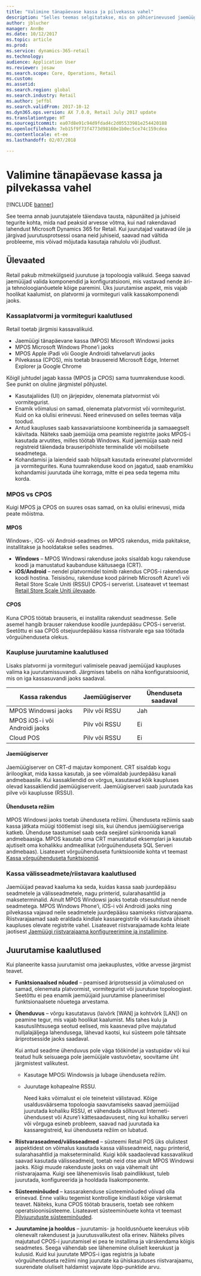 ```yaml
---
title: "Valimine tänapäevase kassa ja pilvekassa vahel"
description: "Selles teemas selgitatakse, mis on põhierinevused jaemüügi tänapäevase kassa ja pilvekassa vahel. Selles kirjeldatakse ka erinevaid tegureid, mida lahendust Microsoft Dynamics 365 for Retail rakendavad jaemüüjad peaksid arvesse võtma, et nad saaksid oma nõuetele vastavalt teha parima valiku."
author: jblucher
manager: AnnBe
ms.date: 10/12/2017
ms.topic: article
ms.prod: 
ms.service: dynamics-365-retail
ms.technology: 
audience: Application User
ms.reviewer: josaw
ms.search.scope: Core, Operations, Retail
ms.custom: 
ms.assetid: 
ms.search.region: global
ms.search.industry: Retail
ms.author: jeffbl
ms.search.validFrom: 2017-10-12
ms.dyn365.ops.version: AX 7.0.0, Retail July 2017 update
ms.translationtype: HT
ms.sourcegitcommit: ea07d8e91c94d9fdad4c2d05533981e254420188
ms.openlocfilehash: 7eb15f9f73f4773d98160e1b0ec5ce74c159cdea
ms.contentlocale: et-ee
ms.lasthandoff: 02/07/2018

---
```


# <a name="choose-between-modern-pos-and-cloud-pos"></a>Valimine tänapäevase kassa ja pilvekassa vahel

[!INCLUDE [banner](includes/banner.md)]

See teema annab juurutajatele täiendava tausta, näpunäited ja juhiseid tegurite kohta, mida nad peaksid arvesse võtma, kui nad rakendavad lahendust Microsoft Dynamics 365 for Retail. Kui juurutajad vaatavad üle ja järgivad juurutusprotsessi osana neid juhiseid, saavad nad vältida probleeme, mis võivad mõjutada kasutaja rahulolu või jõudlust.

## <a name="insights"></a>Ülevaated
Retail pakub mitmekülgseid juurutuse ja topoloogia valikuid. Seega saavad jaemüüjad valida komponendid ja konfiguratsiooni, mis vastavad nende äri- ja tehnoloogianõuetele kõige paremini. Üks juurutamise aspekt, mis vajab hoolikat kaalumist, on platvormi ja vormiteguri valik kassakomponendi jaoks.

### <a name="pos-platform-and-form-factor-considerations"></a>Kassaplatvormi ja vormiteguri kaalutlused
Retail toetab järgmisi kassavalikuid.

- Jaemüügi tänapäevane kassa (MPOS) Microsoft Windowsi jaoks
- MPOS Microsoft Windows Phone’i jaoks
- MPOS Apple iPadi või Google Androidi tahvelarvuti jaoks
- Pilvekassa (CPOS), mis toetab brausereid Microsoft Edge, Internet Explorer ja Google Chrome

Kõigil juhtudel jagab kassa (MPOS ja CPOS) sama tuumrakenduse koodi. See punkt on oluline järgmistel põhjustel.

- Kasutajaliides (UI) on järjepidev, olenemata platvormist või vormitegurist.
- Enamik võimalusi on samad, olenemata platvormist või vormitegurist. Kuid on ka olulisi erinevusi. Need erinevused on selles teemas välja toodud.
- Antud kaupluses saab kassavariatsioone kombineerida ja samaaegselt käivitada. Näiteks saab jaemüüja oma peamiste registrite jaoks MPOS-i kasutada arvutites, milles töötab Windows. Kuid jaemüüja saab neid registreid täiendada brauseripõhiste terminalide või mobiilsete seadmetega.
- Kohandamisi ja laiendeid saab hõlpsalt kasutada erinevatel platvormidel ja vormitegurites. Kuna tuumrakenduse kood on jagatud, saab enamikku kohandamisi juurutada ühe korraga, mitte ei pea seda tegema mitu korda.

### <a name="mpos-vs-cpos"></a>MPOS vs CPOS
Kuigi MPOS ja CPOS on suures osas samad, on ka olulisi erinevusi, mida peate mõistma.

#### <a name="mpos"></a>MPOS

Windows-, iOS- või Android-seadmes on MPOS rakendus, mida pakitakse, installitakse ja hooldatakse selles seadmes.

- **Windows** – MPOS Windowsi rakenduse jaoks sisaldab kogu rakenduse koodi ja manustatud kaubanduse käitusaega (CRT). 
- **iOS/Android** – nendel platvormidel toimib rakendus CPOS-i rakenduse koodi hostina. Teisisõnu, rakenduse kood pärineb Microsoft Azure’i või Retail Store Scale Uniti (RSSU) CPOS-i serverist. Lisateavet vt teemast [Retail Store Scale Uniti ülevaade](https://docs.microsoft.com/en-us/dynamics365/unified-operations/retail/dev-itpro/retail-store-system-begin).

#### <a name="cpos"></a>CPOS

Kuna CPOS töötab brauseris, ei installita rakendust seadmesse. Selle asemel hangib brauser rakenduse koodile juurdepääsu CPOS-i serverist. Seetõttu ei saa CPOS otsejuurdepääsu kassa riistvarale ega saa töötada võrguühenduseta olekus.

### <a name="store-deployment-considerations"></a>Kaupluse juurutamine kaalutlused
Lisaks platvormi ja vormiteguri valimisele peavad jaemüüjad kaupluses valima ka juurutamissuvandi. Järgmises tabelis on näha konfiguratsioonid, mis on iga kassasuvandi jaoks saadaval.

| Kassa rakendus         | Jaemüügiserver | Ühenduseta saadaval |
|-------------------------|---------------|-------------------|
| MPOS Windowsi jaoks        | Pilv või RSSU | Jah               |
| MPOS iOS-i või Androidi jaoks | Pilv või RSSU | Ei                |
| Cloud POS               | Pilv või RSSU | Ei                |

#### <a name="retail-server"></a>Jaemüügiserver

Jaemüügiserver on CRT-d majutav komponent. CRT sisaldab kogu äriloogikat, mida kassa kasutab, ja see võimaldab juurdepääsu kanali andmebaasile. Kui kassakliendid on võrgus, kasutavad kõik kaupluses olevad kassakliendid jaemüügiserverit. Jaemüügiserveri saab juurutada kas pilve või kauplusse (RSSU).

#### <a name="offline-mode"></a>Ühenduseta režiim

MPOS Windowsi jaoks toetab ühenduseta režiimi. Ühenduseta režiimis saab kassa jätkata müügi töötlemist isegi siis, kui ühendus jaemüügiserveriga katkeb. Ühenduse taastumisel saab seda seejärel sünkroonida kanali andmebaasiga. MPOS kasutab oma CRT manustatud eksemplari ja kasutab ajutiselt oma kohalikku andmeallikat (võrguühenduseta SQL Serveri andmebaas). Lisateavet võrguühenduseta funktsioonide kohta vt teemast [Kassa võrguühenduseta funktsioonid](https://docs.microsoft.com/en-us/dynamics365/unified-operations/retail/pos-offline-functionality).

### <a name="pos-peripheralhardware-considerations"></a>Kassa välisseadmete/riistavara kaalutlused
Jaemüüjad peavad kaaluma ka seda, kuidas kassa saab juurdepääsu seadmetele ja välisseadmetele, nagu printerid, sularahasahtlid ja makseterminalid. Ainult MPOS Windowsi jaoks toetab otsesuhtlust nende seadmetega. MPOS Windows Phone’i, iOS-i või Androidi jaoks ning pilvekassa vajavad neile seadmetele juurdepääsu saamiseks riistvarajaama. Riistvarajaamad saab eraldada kindlale kassaregistrile või kasutada ühiselt kaupluses olevate registrite vahel. Lisateavet riistvarajaamade kohta leiate jaotisest [Jaemüügi riistvarajaama konfigureerimine ja installimine](https://docs.microsoft.com/en-us/dynamics365/unified-operations/retail/retail-hardware-station-configuration-installation).

## <a name="implementation-considerations"></a>Juurutamise kaalutlused
Kui planeerite kassa juurutamist oma jaekauplustes, võtke arvesse järgmist teavet.

- **Funktsionaalsed nõuded** – peamised äriprotsessid ja võimalused on samad, olenemata platvormist, vormitegurist või juurutuse topoloogiast. Seetõttu ei pea enamik jaemüüjaid juurutamise planeerimisel funktsionaalsete nõuetega arvestama.
- **Ühenduvus** – võrgu kasutatavus (laivõrk \[WAN\] ja kohtvõrk \[LAN\]) on peamine tegur, mis vajab hoolikat kaalumist. Mis tahes kulu ja kasutuslihtsusega seotud eelised, mis kaasnevad pilve majutatud nulljalajäljega lahendusega, lähevad kaotsi, kui süsteem pole tähtsate äriprotsesside jaoks saadaval.

    Kui antud seadme ühenduvus pole väga töökindel ja vastupidav või kui teatud hulk seisuaega pole jaemüüjale vastuvõetav, soovitame üht järgmistest valikutest.

  - Kasutage MPOSi Windowsis ja lubage ühenduseta režiim.
  - Juurutage kohapealne RSSU.

    Need kaks võimalust ei ole teineteist välistavad. Kõige usaldusväärsema topoloogia saavutamiseks saavad jaemüüjad juurutada kohaliku RSSU, et vähendada sõltuvust Interneti-ühendusest või Azure’i kättesaadavusest, ning kui kohaliku serveri või võrguga esineb probleem, saavad nad juurutada ka kassaregistreid, kui ühenduseta režiim on lubatud.

- **Riistvaraseadmed/välisseadmed** – süsteemi Retail POS üks olulistest aspektidest on võimalus kasutada kassa välisseadmeid, nagu printerid, sularahasahtlid ja makseterminalid. Kuigi kõik saadaolevad kassavalikud saavad kasutada välisseadmeid, toetab neid otse ainult MPOS Windowsi jaoks. Kõigi muude rakenduste jaoks on vaja vähemalt üht riistvarajaama. Kuigi see lähenemisviis lisab paindlikkust, tuleb juurutada, konfigureerida ja hooldada lisakomponente.
- **Süsteeminõuded** – kassarakenduse süsteeminõuded võivad olla erinevad. Enne valiku tegemist kontrollige kindlasti kõige värskemat teavet. Näiteks, kuna CPOS töötab brauseris, toetab see rohkem operatsioonisüsteeme. Lisateavet süsteeminõuete kohta vt teemast [Pilvjuurutuste süsteeminõuded](https://docs.microsoft.com/en-us/dynamics365/unified-operations/fin-and-ops/get-started/system-requirements).
- **Juurutamine ja hooldus** – juurutamis- ja hooldusnõuete keerukus võib olenevalt rakendusest ja juurutusvalikutest olla erinev. Näiteks pilves majutatud CPOS-i juurutamisel ei pea te installima ja värskendama kõigis seadmetes. Seega vähendab see lähenemine oluliselt keerukust ja kulusid. Kuid kui juurutate MPOS-i igas registris ja lubate võrguühenduseta režiimi ning juurutate ka ühiskasutuses riistvarajaamu, suurendate oluliselt haldamist vajavate lõpp-punktide arvu.

